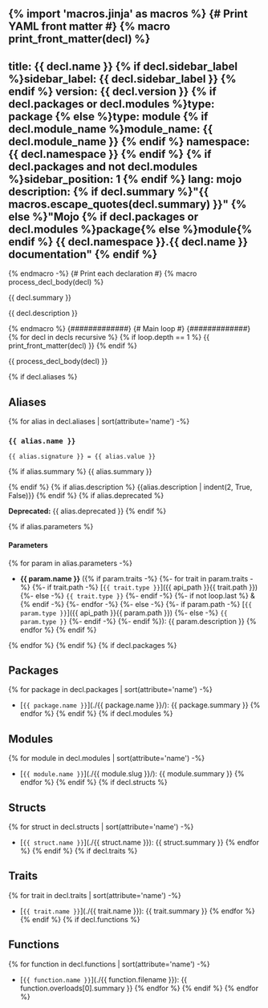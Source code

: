 <!-- markdownlint-disable -->
{% import 'macros.jinja' as macros %}
{# Print YAML front matter #}
{% macro print_front_matter(decl) %}
---
title: {{ decl.name }}
{% if decl.sidebar_label %}sidebar_label: {{ decl.sidebar_label }}
{% endif %}
version: {{ decl.version }}
{% if decl.packages or decl.modules %}type: package
{% else %}type: module
{% if decl.module_name %}module_name: {{ decl.module_name }}
{% endif %}
namespace: {{ decl.namespace }}
{% endif %}
{% if decl.packages and not decl.modules %}sidebar_position: 1
{% endif %}
lang: mojo
description: {% if decl.summary
  %}"{{ macros.escape_quotes(decl.summary) }}"
  {% else %}"Mojo {%
    if decl.packages or decl.modules %}package{% else %}module{%
    endif %} {{ decl.namespace }}.{{ decl.name }} documentation"
  {% endif %}
---

<section class='mojo-docs'>

{% endmacro -%}
{# Print each declaration #}
{% macro process_decl_body(decl) %}

{{ decl.summary }}

{{ decl.description }}

{% endmacro %}
{#############}
{# Main loop #}
{#############}
{% for decl in decls recursive %}
{% if loop.depth == 1 %}
{{ print_front_matter(decl) }}
{% endif %}

<div class='mojo-module-detail'><!-- here only for Listing component -->

{{ process_decl_body(decl) }}

</div>

{% if decl.aliases %}

## Aliases

{% for alias in decl.aliases | sort(attribute='name') -%}

###  `{{ alias.name }}`

<div class='mojo-alias-detail'>
<div class="mojo-alias-sig">

`{{ alias.signature }} = {{ alias.value }}`

</div>

{% if alias.summary %}
{{ alias.summary }}

{% endif %}
{% if alias.description %}
{{alias.description | indent(2, True, False)}}
{% endif %}
{% if alias.deprecated %}

**Deprecated:** {{ alias.deprecated }}
{% endif %}

{% if alias.parameters %}

#### Parameters

{% for param in alias.parameters -%}
*   ​<b>{{ param.name }}</b> ({% if param.traits -%}
        {%- for trait in param.traits -%}
            {%- if trait.path -%}
                [`{{ trait.type }}`]({{ api_path }}{{ trait.path }})
            {%- else -%}
                `{{ trait.type }}`
            {%- endif -%}
            {%- if not loop.last %} & {% endif -%}
        {%- endfor -%}
    {%- else -%}
        {%- if param.path -%}
            [`{{ param.type }}`]({{ api_path }}{{ param.path }})
        {%- else -%}
            `{{ param.type }}`
        {%- endif -%}
    {%- endif %}): {{ param.description }}
{% endfor %}
{% endif %}
</div>

{% endfor %}
{% endif %}
{% if decl.packages %}

## Packages

{% for package in decl.packages | sort(attribute='name') -%}
* [​`{{ package.name }}`](./{{ package.name }}/): {{ package.summary }}
{% endfor %}
{% endif %}
{% if decl.modules %}

## Modules

{% for module in decl.modules | sort(attribute='name') -%}
* [​`{{ module.name }}`](./{{ module.slug }}/): {{ module.summary }}
{% endfor %}
{% endif %}
{% if decl.structs %}

## Structs

{% for struct in decl.structs | sort(attribute='name') -%}
* [​`{{ struct.name }}`](./{{ struct.name }}): {{ struct.summary }}
{% endfor %}
{% endif %}
{% if decl.traits %}

## Traits

{% for trait in decl.traits | sort(attribute='name') -%}
* [​`{{ trait.name }}`](./{{ trait.name }}): {{ trait.summary }}
{% endfor %}
{% endif %}
{% if decl.functions %}

## Functions

{% for function in decl.functions | sort(attribute='name') -%}
* [​`{{ function.name }}`](./{{ function.filename }}): {{ function.overloads[0].summary }}
{% endfor %}
{% endif %}
{% endfor %}

</section>
